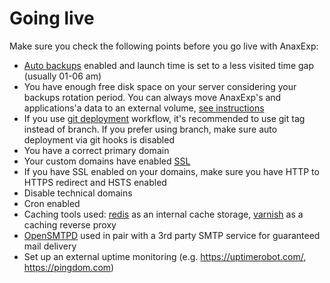 # Going live

Make sure you check the following points before you go live with AnaxExp:

* [Auto backups](https://help.anaxexp.com/apps/backups) enabled and launch time is set to a less visited time gap (usually 01-06 am) 
* You have enough free disk space on your server considering your backups rotation period. You can always move AnaxExp's and applications'a data to an external volume, [see instructions](https://help.anaxexp.com/infrastructure/using-external-volumes-for-applications-data)
* If you use [git deployment](https://help.anaxexp.com/git/) workflow, it's recommended to use git tag instead of branch. If you prefer using branch, make sure auto deployment via git hooks is disabled
* You have a correct primary domain
* Your custom domains have enabled [SSL](https://help.anaxexp.com/apps/ssl)
* If you have SSL enabled on your domains, make sure you have HTTP to HTTPS redirect and HSTS enabled
* Disable technical domains
* Cron enabled
* Caching tools used: [redis](containers/redis.md) as an internal cache storage, [varnish](containers/varnish.md) as a caching reverse proxy 
* [OpenSMTPD](containers/opensmtpd.md) used in pair with a 3rd party SMTP service for guaranteed mail delivery
* Set up an external uptime monitoring (e.g. https://uptimerobot.com/, https://pingdom.com)
